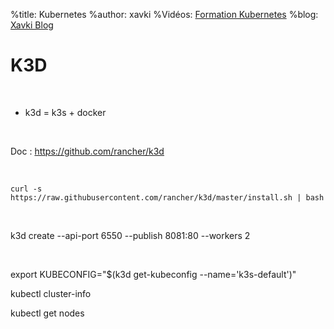%title: Kubernetes 
%author: xavki
%Vidéos: [Formation Kubernetes](https://www.youtube.com/playlist?list=PLn6POgpklwWqfzaosSgX2XEKpse5VY2v5)
%blog: [Xavki Blog](https://xavki.blog)


# K3D


<br>

* k3d = k3s + docker

<br>

Doc : https://github.com/rancher/k3d

<br>

```
curl -s https://raw.githubusercontent.com/rancher/k3d/master/install.sh | bash
```

<br>

k3d create --api-port 6550 --publish 8081:80 --workers 2

<br>

export KUBECONFIG="$(k3d get-kubeconfig --name='k3s-default')"

kubectl cluster-info

kubectl get nodes
